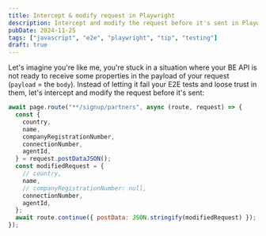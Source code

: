 ```yaml
---
title: Intercept & modify request in Playwright
description: Intercept and modify the request before it's sent in Playwright
pubDate: 2024-11-25
tags: ["javascript", "e2e", "playwright", "tip", "testing"]
draft: true
---
```


Let's imagine you're like me, you're stuck in a situation where your BE API is not ready to receive some properties in the payload of your request (`payload` = the `body`).
Instead of letting it fail your E2E tests and loose trust in them, let's intercept and modify the request before it's sent:

```javascript
await page.route("**/signup/partners", async (route, request) => {
  const {
    country,
    name,
    companyRegistrationNumber,
    connectionNumber,
    agentId,
  } = request.postDataJSON();
  const modifiedRequest = {
    // country,
    name,
    // companyRegistrationNumber: null,
    connectionNumber,
    agentId,
  };
  await route.continue({ postData: JSON.stringify(modifiedRequest) });
});
```
